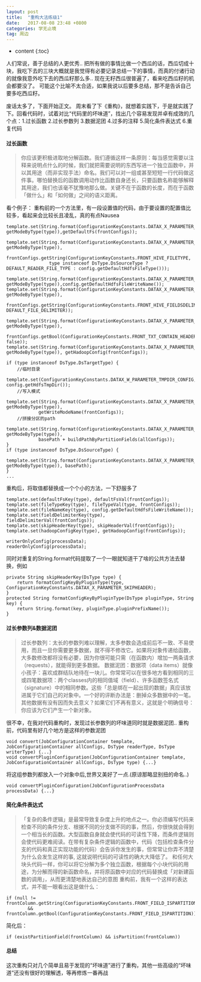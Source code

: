 ```yaml
---
layout: post
title:  "重构大法练级1"
date:   2017-08-08 23:48 +0800
categories: 学无止境
tag: 周边
---
```


* content
{:toc}


人们常说，善于总结的人更优秀..
把所有做的事情比做一个西瓜的话，西瓜切成十块，我吃下去的三块大概就是我觉得有必要记录总结一下的事情，而真的付诸行动的就像我意外吃下去的西瓜籽那么多.. 现在无籽西瓜很普遍了，看来吃西瓜籽的机会都要没了。
可能这个比喻不太合适，如果我说以后要多总结，那不是告诉自己要多吃西瓜籽。


废话太多了，下面开始正文。
周末看了下《重构》，就想着实践下，于是就实践了下。回看代码时，试着对比“代码里的坏味道”，找出几个容易发现并卓有成效的几个点：1.过长函数 2.过长参数列 3.数据泥团 4.过多的注释 5.简化条件表达式 6.重复代码


#### 过长函数
> 你应该更积极进取地分解函数。我们遵循这样一条原则：每当感觉需要以注释来说明点什么的时候，我们就把需要说明的东西写进一个独立函数中，并以其用途（而非实现手法）命名。我们可以对一组或甚至短短一行代码做这件事。哪怕替换后的函数调用动作比函数自身还长，只要函数名称能够解释其用途，我们也该毫不犹豫地那么做。关键不在于函数的长度，而在于函数「做什么」和「如何做」之间的语义距离。

看个例子：
重构前的一个方法里，有一段设置值的代码，由于要设置的配置值比较多，看起来会比较长且凌乱，真的有点Nausea

```
template.set(String.format(ConfigurationKeyConstants.DATAX_X_PARAMETER_DEFAULTFS, getModeByType(type)),getDefaultFs(frontConfigs));

template.set(String.format(ConfigurationKeyConstants.DATAX_X_PARAMETER_FILETYPE, getModeByType(type)),
        frontConfigs.getString(ConfigurationKeyConstants.FRONT_HIVE_FILETYPE,
                type instanceof DsType.DsSourceType ? DEFAULT_READER_FILE_TYPE : config.getDefaultHdfsFileType()));

template.set(String.format(ConfigurationKeyConstants.DATAX_X_PARAMETER_FILENAME, getModeByType(type)),config.getDefaultHdfsFileWriteName());
template.set(String.format(ConfigurationKeyConstants.DATAX_X_PARAMETER_FIELDDELIMITER, getModeByType(type)),
        frontConfigs.getString(ConfigurationKeyConstants.FRONT_HIVE_FIELDSDELIMITER, DEFAULT_FILE_DELIMITER));

template.set(String.format(ConfigurationKeyConstants.DATAX_X_PARAMETER_SKIPHEADER, getModeByType(type)),
        frontConfigs.getBool(ConfigurationKeyConstants.FRONT_TXT_CONTAIN_HEADERS, false));
template.set(String.format(ConfigurationKeyConstants.DATAX_X_PARAMETER_HADOOP_CONFIG, getModeByType(type)), getHadoopConfig(frontConfigs));

if (type instanceof DsType.DsTargetType) {
    //临时目录
    template.set(ConfigurationKeyConstants.DATAX_W_PARAMETER_TMPDIR_CONFIG, config.getHdfsTmpDir());
    //写入模式
    template.set(String.format(ConfigurationKeyConstants.DATAX_X_PARAMETER_WRITEMODE, getModeByType(type)),
            getWriteModeName(frontConfigs));
    //拼接分区的path
    template.set(String.format(ConfigurationKeyConstants.DATAX_X_PARAMETER_PATH, getModeByType(type)),
            basePath + buildPathByPartitionFields(allConfigs));
}
if (type instanceof DsType.DsSourceType) {
    template.set(String.format(ConfigurationKeyConstants.DATAX_X_PARAMETER_PATH, getModeByType(type)), basePath);
}
...
```
重构后，将取值都替换成一个个小的方法，一下舒服多了
```
template.set(defaultFsKey(type), defaultFsVal(frontConfigs));
template.set(fileTypeKey(type), fileTypeVal(type, frontConfigs));
template.set(fileNameKey(type), config.getDefaultHdfsFileWriteName());
template.set(fieldDelimiterKey(type), fieldDelimiterVal(frontConfigs));
template.set(skipHeaderKey(type), skipHeaderVal(frontConfigs));
template.set(hadoopConfigKey(type), getHadoopConfig(frontConfigs));

writerOnlyConfig(processData);
readerOnlyConfig(processData);
```
同时对重复的String.format代码提取了一个一眼就知道干了啥的公共方法去替换，例如
```
private String skipHeaderKey(DsType type) {
    return formatConfigKeyByPluginType(type, ConfigurationKeyConstants.DATAX_X_PARAMETER_SKIPHEADER);
}
protected String formatConfigKeyByPluginType(DsType pluginType, String key) {
    return String.format(key, pluginType.pluginPrefixName());
}
``` 


#### 过长参数列&数据泥团
> 过长参数列：太长的参数列难以理解，太多参数会造成前后不一致、不易使用，而且一旦你需要更多数据，就不得不修改它。如果将对象传递给函数，大多数修改都将没有必要，因为你很可能只需（在函数内）增加一两条请求（requests），就能得到更多数据。
数据泥团：数据项（data items）就像小孩子：喜欢成群结队地待在一块儿。你常常可以在很多地方看到相同的三或四笔数据项：两个classes内的相同值域（field）、许多函数签名式（signature）中的相同参数。这些「总是绑在一起出现的数据」真应该放进属于它们自己的对象中。一个好的评断办法是：删掉众多数据中的一笔。其他数据有没有因而失去意义？如果它们不再有意义，这就是个明确信号：你应该为它们产生一个新对象。


很不幸，在我对代码重构时，发现过长参数列的坏味道同时就是数据泥团..
重构前，代码里有好几个地方是这样的参数泥团
```
void convert(JobConfigurationContainer template, JobConfigurationContainer allConfigs, DsType readerType, DsType writerType) {...}
void convertPluginConfiguration(JobConfigurationContainer template, JobConfigurationContainer allConfigs, DsType type) {...}
```
将这组参数列都放入一个对象中后,世界又美好了一点.(原谅那略显别扭的命名..)
```
void convertPluginConfiguration(JobConfigurationProcessData processData) {...}
```


#### 简化条件表达式
>「复杂的条件逻辑」是最常导致复杂度上升的地点之一。你必须编写代码来检查不同的条件分支、根据不同的分支做不同的事，然后，你很快就会得到一个相当长的函数。大型函数自身就会使代码的可读性下降，而条件逻辑则会使代码更难阅读。在带有复杂条件逻辑的函数中，代码（包括检查条件分支的代码和真正实现功能的代码）会告诉你发生的事，但常常让你弄不清楚为什么会发生这样的事, 这就说明代码的可读性的确大大降低了。
和任何大块头代码一样，你可以将它分解为多个独立函数，根据每个小块代码的用 途，为分解而得的新函数命名，并将原函数中对应的代码替换成「对新建函数的调用」，从而更清楚地表达自己的意图
重构前，我有一个这样的表达式，并不能一眼看出这是做什么：
```
if (null != frontColumn.getString(ConfigurationKeyConstants.FRONT_FIELD_ISPARTITION)
        && frontColumn.getBool(ConfigurationKeyConstants.FRONT_FIELD_ISPARTITION))
```
简化后：
```
if (existPartitionField(frontColumn) && isPartition(frontColumn)) 
```

#### 总结
这次重构只对几个简单且易于发现的“坏味道”进行了重构，其他一些高级的“坏味道”还没有很好的理解透，等再修炼一番再战

